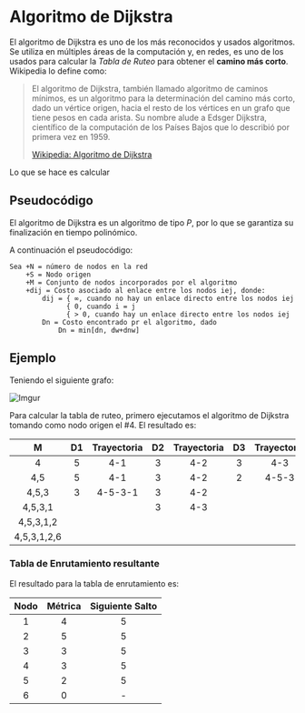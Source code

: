 
# Algoritmo de Dijkstra

El algoritmo de Dijkstra es uno de los más reconocidos y usados algoritmos. Se utiliza en múltiples áreas de la computación y, en redes, es uno de los usados para calcular la *Tabla de Ruteo* para obtener el **camino más corto**. Wikipedia lo define como:

> El algoritmo de Dijkstra, también llamado algoritmo de caminos mínimos, es un algoritmo para la determinación del camino más corto, dado un vértice origen, hacia el resto de los vértices en un grafo que tiene pesos en cada arista. Su nombre alude a Edsger Dijkstra, científico de la computación de los Países Bajos que lo describió por primera vez en 1959.
> 
> [Wikipedia: Algoritmo de Dijkstra][dijkstra-wikipedia]

Lo que se hace es calcular 

## Pseudocódigo

El algoritmo de Dijkstra es un algoritmo de tipo *P*, por lo que se garantiza su finalización en tiempo polinómico.

A continuación el pseudocódigo:

```text
Sea +N = número de nodos en la red
    +S = Nodo origen
    +M = Conjunto de nodos incorporados por el algoritmo
    +dij = Costo asociado al enlace entre los nodos iej, donde:
        dij = { ∞, cuando no hay un enlace directo entre los nodos iej
              { 0, cuando i = j
              { > 0, cuando hay un enlace directo entre los nodos iej
        Dn = Costo encontrado pr el algoritmo, dado
            Dn = min[dn, dw+dnw]
```

## Ejemplo

Teniendo el siguiente grafo:

![Imgur](https://i.imgur.com/Q0H6CB8.jpg)

Para calcular la tabla de ruteo, primero ejecutamos el algoritmo de Dijkstra tomando como nodo origen el #4. El resultado es:

|M|D1|Trayectoria|D2|Trayectoria|D3|Trayectoria|D5|Trayectoria|D6|Trayectoria|
|:---:|:---:|:---:|:---:|:---:|:---:|:---:|:---:|:---:|:---:|:---:|
|4|5|4-1|3|4-2|3|4-3|1|4-5|8|4-6|
|4,5|5|4-1|3|4-2|2|4-5-3|||3|4-5-6|
|4,5,3|3|4-5-3-1|3|4-2|||||3|4-5-6|
|4,5,3,1|||3|4-3|||||3|4-5-6|
|4,5,3,1,2|||||||||3|4-5-6|
|4,5,3,1,2,6|

### Tabla de Enrutamiento resultante

El resultado para la tabla de enrutamiento es:

|Nodo|Métrica|Siguiente Salto|
|:---:|:---:|:---:|
|1|4|5
|2|5|5
|3|3|5
|4|3|5
|5|2|5
|6|0|-

[dijkstra-wikipedia]: https://es.wikipedia.org/wiki/Algoritmo_de_Dijkstra
